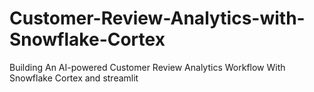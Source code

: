 # Customer-Review-Analytics-with-Snowflake-Cortex
Building An AI-powered Customer Review Analytics Workflow With Snowflake Cortex and streamlit
